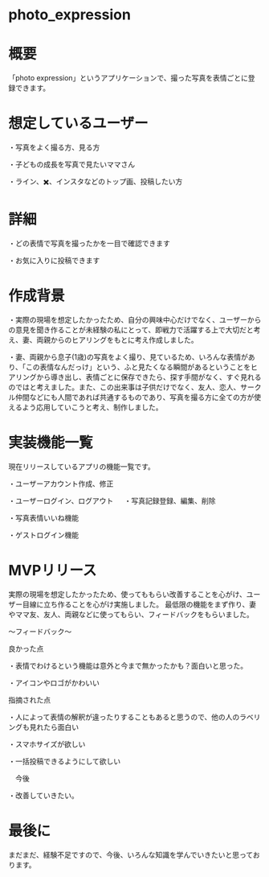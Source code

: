 # photo_expression

# 概要
「photo expression」というアプリケーションで、撮った写真を表情ごとに登録できます。


# 想定しているユーザー
・写真をよく撮る方、見る方
 
・子どもの成長を写真で見たいママさん

・ライン、✖️、インスタなどのトップ画、投稿したい方

# 詳細
・どの表情で写真を撮ったかを一目で確認できます

・お気に入りに投稿できます

# 作成背景
・実際の現場を想定したかったため、自分の興味中心だけでなく、ユーザーからの意見を聞き作ることが未経験の私にとって、即戦力で活躍する上で大切だと考え、妻、両親からのヒアリングをもとに考え作成しました。
 
・妻、両親から息子(1歳)の写真をよく撮り、見ているため、いろんな表情があり、「この表情なんだっけ」という、ふと見たくなる瞬間があるということをヒアリングから導き出し、表情ごとに保存できたら、探す手間がなく、すぐ見れるのではと考えました。また、この出来事は子供だけでなく、友人、恋人、サークル仲間などにも人間であれば共通するものであり、写真を撮る方に全ての方が使えるよう応用していこうと考え、制作しました。

# 実装機能一覧
現在リリースしているアプリの機能一覧です。

・ユーザーアカウント作成、修正

・ユーザーログイン、ログアウト
　
・写真記録登録、編集、削除

・写真表情いいね機能

・ゲストログイン機能

# MVPリリース
実際の現場を想定したかったため、使ってももらい改善することを心がけ、ユーザー目線に立ち作ることを心がけ実施しました。
最低限の機能をまず作り、妻やママ友、友人、両親などに使ってもらい、フィードバックをもらいました。

〜フィードバック〜

良かった点

・表情でわけるという機能は意外と今まで無かったかも？面白いと思った。

・アイコンやロゴがかわいい

指摘された点

・人によって表情の解釈が違ったりすることもあると思うので、他の人のラベリングも見れたら面白い

・スマホサイズが欲しい

・一括投稿できるようにして欲しい

　今後

・改善していきたい。

# 最後に
まだまだ、経験不足ですので、今後、いろんな知識を学んでいきたいと思っております。
